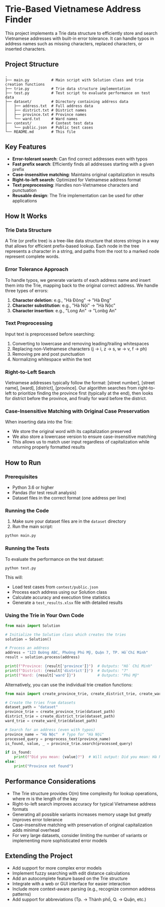 # Trie-Based Vietnamese Address Finder

This project implements a Trie data structure to efficiently store and search Vietnamese addresses with built-in error tolerance. It can handle typos in address names such as missing characters, replaced characters, or inserted characters.

## Project Structure

```
.
├── main.py          # Main script with Solution class and trie creation functions
├── trie.py          # Trie data structure implementation
├── test.py          # Test script to evaluate performance on test data
├── dataset/         # Directory containing address data
│   ├── address.txt  # Full address data
│   ├── district.txt # District names
│   ├── province.txt # Province names
│   └── ward.txt     # Ward names
├── contest/         # Contest test data
│   └── public.json  # Public test cases
└── README.md        # This file
```

## Key Features

- **Error-tolerant search**: Can find correct addresses even with typos
- **Fast prefix search**: Efficiently finds all addresses starting with a given prefix
- **Case-insensitive matching**: Maintains original capitalization in results
- **Right-to-left search**: Optimized for Vietnamese address format
- **Text preprocessing**: Handles non-Vietnamese characters and punctuation
- **Reusable design**: The Trie implementation can be used for other applications

## How It Works

### Trie Data Structure

A Trie (or prefix tree) is a tree-like data structure that stores strings in a way that allows for efficient prefix-based lookup. Each node in the tree represents a character in a string, and paths from the root to a marked node represent complete words.

### Error Tolerance Approach

To handle typos, we generate variants of each address name and insert them into the Trie, mapping back to the original correct address. We handle three types of errors:

1. **Character deletion**: e.g., "Hà Đông" → "Hà Đng"
2. **Character substitution**: e.g., "Hà Nội" → "Hà Nộc"
3. **Character insertion**: e.g., "Long An" → "Lonbg An"

### Text Preprocessing

Input text is preprocessed before searching:
1. Converting to lowercase and removing leading/trailing whitespaces
2. Replacing non-Vietnamese characters (j → i, z → s, w → v, f → ph)
3. Removing pre and post punctuation
4. Normalizing whitespace within the text

### Right-to-Left Search

Vietnamese addresses typically follow the format: [street number], [street name], [ward], [district], [province]. Our algorithm searches from right-to-left to prioritize finding the province first (typically at the end), then looks for district before the province, and finally for ward before the district.

### Case-Insensitive Matching with Original Case Preservation

When inserting data into the Trie:
- We store the original word with its capitalization preserved
- We also store a lowercase version to ensure case-insensitive matching
- This allows us to match user input regardless of capitalization while returning properly formatted results

## How to Run

### Prerequisites

- Python 3.6 or higher
- Pandas (for test result analysis)
- Dataset files in the correct format (one address per line)

### Running the Code

1. Make sure your dataset files are in the `dataset` directory
2. Run the main script:

```bash
python main.py
```

### Running the Tests

To evaluate the performance on the test dataset:

```bash
python test.py
```

This will:
- Load test cases from `contest/public.json`
- Process each address using our Solution class
- Calculate accuracy and execution time statistics
- Generate a `test_results.xlsx` file with detailed results

### Using the Trie in Your Own Code

```python
from main import Solution

# Initialize the Solution class which creates the tries
solution = Solution()

# Process an address
address = "123 Đường ABC, Phường Phú Mỹ, Quận 7, TP. Hồ Chí Minh"
result = solution.process(address)

print(f"Province: {result['province']}")  # Outputs: "Hồ Chí Minh"
print(f"District: {result['district']}")  # Outputs: "7"
print(f"Ward: {result['ward']}")          # Outputs: "Phú Mỹ"
```

Alternatively, you can use the individual trie creation functions:

```python
from main import create_province_trie, create_district_trie, create_ward_trie, preprocess_text

# Create the tries from datasets
dataset_path = "dataset"
province_trie = create_province_trie(dataset_path)
district_trie = create_district_trie(dataset_path)
ward_trie = create_ward_trie(dataset_path)

# Search for an address (even with typos)
province_name = "Hà Nộc"  # Typo for "Hà Nội"
processed_query = preprocess_text(province_name)
is_found, value, _ = province_trie.search(processed_query)

if is_found:
    print(f"Did you mean: {value}?")  # Will output: Did you mean: Hà Nội?
else:
    print("Province not found")
```

## Performance Considerations

- The Trie structure provides O(m) time complexity for lookup operations, where m is the length of the key
- Right-to-left search improves accuracy for typical Vietnamese address formats
- Generating all possible variants increases memory usage but greatly improves error tolerance
- Case-insensitive matching with preservation of original capitalization adds minimal overhead
- For very large datasets, consider limiting the number of variants or implementing more sophisticated error models

## Extending the Project

- Add support for more complex error models
- Implement fuzzy searching with edit distance calculations
- Add an autocomplete feature based on the Trie structure
- Integrate with a web or GUI interface for easier interaction
- Include more context-aware parsing (e.g., recognize common address patterns)
- Add support for abbreviations (Tp. → Thành phố, Q. → Quận, etc.)
